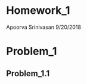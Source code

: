 Homework\_1
================
Apoorva Srinivasan
9/20/2018

Problem\_1
==========

Problem\_1.1
------------
